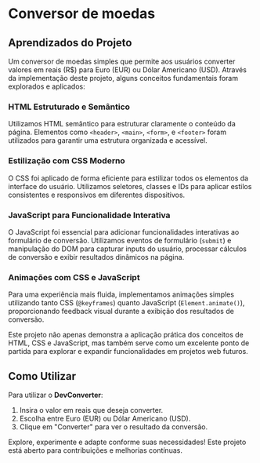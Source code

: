 # Conversor de moedas

## Aprendizados do Projeto

Um conversor de moedas simples que permite aos usuários converter valores em reais (R$) para Euro (EUR) ou Dólar Americano (USD). Através da implementação deste projeto, alguns conceitos fundamentais foram explorados e aplicados:

### HTML Estruturado e Semântico

Utilizamos HTML semântico para estruturar claramente o conteúdo da página. Elementos como `<header>`, `<main>`, `<form>`, e `<footer>` foram utilizados para garantir uma estrutura organizada e acessível.

### Estilização com CSS Moderno

O CSS foi aplicado de forma eficiente para estilizar todos os elementos da interface do usuário. Utilizamos seletores, classes e IDs para aplicar estilos consistentes e responsivos em diferentes dispositivos.

### JavaScript para Funcionalidade Interativa

O JavaScript foi essencial para adicionar funcionalidades interativas ao formulário de conversão. Utilizamos eventos de formulário (`submit`) e manipulação do DOM para capturar inputs do usuário, processar cálculos de conversão e exibir resultados dinâmicos na página.

### Animações com CSS e JavaScript

Para uma experiência mais fluida, implementamos animações simples utilizando tanto CSS (`@keyframes`) quanto JavaScript (`Element.animate()`), proporcionando feedback visual durante a exibição dos resultados de conversão.

Este projeto não apenas demonstra a aplicação prática dos conceitos de HTML, CSS e JavaScript, mas também serve como um excelente ponto de partida para explorar e expandir funcionalidades em projetos web futuros.

## Como Utilizar

Para utilizar o **DevConverter**:

1. Insira o valor em reais que deseja converter.
2. Escolha entre Euro (EUR) ou Dólar Americano (USD).
3. Clique em "Converter" para ver o resultado da conversão.

Explore, experimente e adapte conforme suas necessidades! Este projeto está aberto para contribuições e melhorias contínuas.
